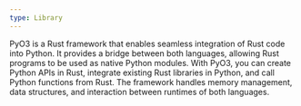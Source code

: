 ```yaml
---
type: Library
---
```


PyO3 is a Rust framework that enables seamless integration of Rust code into Python. It provides a bridge between both languages, allowing Rust programs to be used as native Python modules. With PyO3, you can create Python APIs in Rust, integrate existing Rust libraries in Python, and call Python functions from Rust. The framework handles memory management, data structures, and interaction between runtimes of both languages.